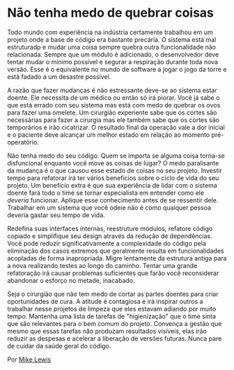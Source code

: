 # Não tenha medo de quebrar coisas

Todo mundo com experiência na indústria certamente trabalhou em um projeto onde a base de código era bastante precária. O sistema está mal estruturadp e mudar uma coisa sempre quebra outra funcionalidade não relacionada. Sempre que um módulo é adicionado, o desenvolvedor deve tentar mudar o mínimo possível e segurar a respiração durante toda nova versão. Esse é o equivalente no mundo de software a jogar o jogo da torre e está fadado a um desastre possível.

A razão que fazer mudanças é não estressante deve-se ao sistema estar doente. Ele necessita de um médico ou então só irá piorar. Você já sabe o que está errado com seu sistema mas está com medo de quebrar os ovos para fazer uma omelete. Um cirurgião experiente sabe que os cortes são necessárias para fazer a cirurgia mas ele também sabe que os cortes são temporários e irão cicatrizar. O resultado final da operação vale a dor inicial e o paciente deve alcançar um melhor estado em relação ao momento pré-operatório.

Não tenha medo do seu código. Quem se importa se alguma coisa torna-se disfuncional enquanto você move as coisas de lugar? O medo paralisante da mudança é o que causou esse estado de coisas no seu projeto. Investir tempo para refatorar irá ter vários benefícios sobre o ciclo de vida do seu projeto. Um benefício extra é que sua experiência de lidar com o sistema doente fará todo o time se tornar especialista em entender como ele *deveria* funcionar. Aplique esse conhecimento antes de se ressentir dele. Trabalhar em um sistema que você odeie não é como qualquer pessoa deveria gastar seu tempo de vida.

Redefina suas interfaces internas, reestruture módulos, refatore código copiado e simplifique seu design através da redução de dependências. Você pode reduzir significativamente a complexidade do código pela eliminação dos casos extremos que geralmente resulta em funcionalidades acopladas de forma inapropriada. Migre lentamente da estrutura antiga para a nova realizando testes ao longo do caminho. Tentar uma grande refatoração irá causar problemas suficientes que farão você reconsiderar abandonar o esforço no metade, inacabado.

Seja o cirurgião que não tem medo de cortar as partes doentes para criar oportunidades de cura. A atitude é contagiosa e irá inspirar outros a trabalhar nesse projetos de limpeza que eles estavam adiando por muito tempo. Mantenha uma lista de tarefas de "higienização" que o time sinta que são relevantes para o bem comum do projeto. Convença a gestão que mesmo que essas tarefas não produzam resultados visíveis, elas irão reduzir as despesas e acelerar a liberação de versões futuras. Nunca pare de cuidar da saúde geral do código.

Por [Mike Lewis](http://programmer.97things.oreilly.com/wiki/index.php/Mike_Lewis)